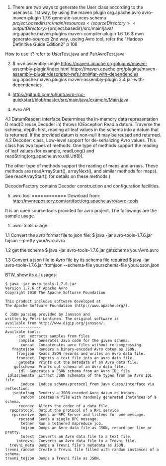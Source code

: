 1. There are two ways to generate the User class according to the user.avsc.
  1st way,  by using the maven plugin
          <plugin>
                <groupId>org.apache.avro</groupId>
                <artifactId>avro-maven-plugin</artifactId>
                <version>1.7.6</version>
                <executions>
                    <execution>
                        <phase>generate-sources</phase>
                        <goals>
                            <goal>schema</goal>
                        </goals>
                        <configuration>
                            <sourceDirectory>${project.basedir}/src/main/resources</sourceDirectory>
                            <outputDirectory>${project.basedir}/src/main/java/</outputDirectory>
                        </configuration>
                    </execution>
                </executions>
            </plugin>
            <plugin>
                <groupId>org.apache.maven.plugins</groupId>
                <artifactId>maven-compiler-plugin</artifactId>
                <configuration>
                    <source>1.6</source>
                    <target>1.6</target>
                </configuration>
            </plugin>
 $ mvn generate-sources
  2nd way, useing Avro tool, refer the "Hadoop Definitive Guide Edition2" p 108

How to use it? refer to UserTest.java and PairAvroTest.java

2. $ mvn assembly:single
https://maven.apache.org/plugins/maven-assembly-plugin/index.html
https://maven.apache.org/plugins/maven-assembly-plugin/descriptor-refs.html#jar-with-dependencies
            <plugin>
                <groupId>org.apache.maven.plugins</groupId>
                <artifactId>maven-assembly-plugin</artifactId>
                <version>2.4</version>
                <configuration>
                <descriptorRefs>
                    <descriptorRef>jar-with-dependencies</descriptorRef>
                </descriptorRefs>
            </configuration>
            </plugin>

3. https://github.com/phunt/avro-rpc-quickstart/blob/master/src/main/java/example/Main.java

4. Avro API

4.1 DatumReader: interface,Determines the in-memory data representation
    D read(D reuse,Decoder in) throws IOException
        Read a datum. Traverse the schema, depth-first, reading all leaf values in the schema into a datum that is returned. If the provided datum is non-null it may be reused and returned.
4.2 Decoder: class, Low-level support for de-serializing Avro values.
  This class has two types of methods. One type of methods support the reading of leaf values (for example, readLong() and readString(org.apache.avro.util.Utf8)).

 The other type of methods support the reading of maps and arrays. These methods are readArrayStart(), arrayNext(), and similar methods for maps). See readArrayStart() for details on these methods.)

 DecoderFactory contains Decoder construction and configuration facilities.


5. avro tool
============
Download from: http://mvnrepository.com/artifact/org.apache.avro/avro-tools

It is an open source tools provided for avro project. The followings are the sample usage.

1. avro-tools usage:

1.1 Convert the avro format file to json file:
	$ java -jar avro-tools-1.7.6.jar tojson --pretty  yourAvro.avro

1.2 get the schema 
	$ java -jar avro-tools-1.7.6.jar getschema yourAvro.avro

1.3 Convert a json file to Avro file by its schema file required
	$ java -jar avro-tools-1.7.6.jar fromjson --schema-file yourschema-file yourJoson.json

BTW, show its all usages: 

	$ java -jar avro-tools-1.7.6.jar 
	Version 1.7.6 of Apache Avro
	Copyright 2010 The Apache Software Foundation

	This product includes software developed at
	The Apache Software Foundation (http://www.apache.org/).

	C JSON parsing provided by Jansson and
	written by Petri Lehtinen. The original software is
	available from http://www.digip.org/jansson/.
	----------------
	Available tools:
		  cat  extracts samples from files
	      compile  Generates Java code for the given schema.
	       concat  Concatenates avro files without re-compressing.
	   fragtojson  Renders a binary-encoded Avro datum as JSON.
	     fromjson  Reads JSON records and writes an Avro data file.
	     fromtext  Imports a text file into an avro data file.
	      getmeta  Prints out the metadata of an Avro data file.
	    getschema  Prints out schema of an Avro data file.
		  idl  Generates a JSON schema from an Avro IDL file
	 idl2schemata  Extract JSON schemata of the types from an Avro IDL file
	       induce  Induce schema/protocol from Java class/interface via reflection.
	   jsontofrag  Renders a JSON-encoded Avro datum as binary.
	       random  Creates a file with randomly generated instances of a schema.
	      recodec  Alters the codec of a data file.
	  rpcprotocol  Output the protocol of a RPC service
	   rpcreceive  Opens an RPC Server and listens for one message.
	      rpcsend  Sends a single RPC message.
	       tether  Run a tethered mapreduce job.
	       tojson  Dumps an Avro data file as JSON, record per line or pretty.
	       totext  Converts an Avro data file to a text file.
	     totrevni  Converts an Avro data file to a Trevni file.
	  trevni_meta  Dumps a Trevni file's metadata as JSON.
	trevni_random  Create a Trevni file filled with random instances of a schema.
	trevni_tojson  Dumps a Trevni file as JSON.

